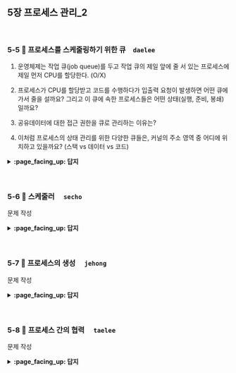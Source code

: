 
## 5장 프로세스 관리_2

<br>

### 5-5 :fallen_leaf: 프로세스를 스케줄링하기 위한 큐　`daelee`
 
1. 운영체제는 작업 큐(job queue)를 두고 작업 큐의 제일 앞에 줄 서 있는 프로세스에 제일 먼저 CPU를 할당한다. (O/X)

2. 프로세스가 CPU를 할당받고 코드를 수행하다가 입출력 요청이 발생하면 어떤 큐에 가서 줄을 설까요? 그리고 이 큐에 속한 프로세스들은 어떤 상태(실행, 준비, 봉쇄) 일까요?

3. 공유데이터에 대한 접근 권한을 큐로 관리하는 이유는?

4. 이처럼 프로세스의 상태 관리를 위한 다양한 큐들은, 커널의 주소 영역 중 어디에 위치하고 있을까요? (스택 vs 데이터 vs 코드)



<details>
<summary> <b> :page_facing_up: 답지 </b>  </summary>
<div markdown="1">
 


1. 운영체제는 작업 큐(job queue)를 두고 작업 큐의 제일 앞에 줄 서 있는 프로세스에 제일 먼저 CPU를 할당한다. (O/X)

   > 정답 : **X**
   >
   > 운영체제는 **준비 큐(ready queue)**를 두고 준비 큐의 제일 앞에 줄 서 있는 프로세스에 제일 먼저 CPU를 할당한다. 
   >
   > 작업 큐는 프로세스의 상태와 무관하게 현재 시스템 내에 있는 모든 큐가 작업 큐에 속하게 된다.

2. 프로세스가 CPU를 할당받고 코드를 수행하다가 입출력 요청이 발생하면 어떤 큐에 가서 줄을 설까요? 그리고 이 큐에 속한 프로세스들은 어떤 상태(실행, 준비, 봉쇄) 일까요?

   > 정답 : **장치 큐, 봉쇄 상태**
   >
   > 운영체제는 자원별로 장치 큐(device queue)를 둔다. 
   >
   > 1. 예를 들어 키보드 입출력 요청이 발생했다면 프로세스는 키보드 입출력 장치 큐에 가서 줄을 서게 된다. 
   > 2. **장치 큐에 속한 프로세스는 봉쇄 상태**에 있다가 원하는 데이터를 로컬버퍼로 받아들인 후
   > 3. 키보드 컨트롤러가 인터럽트를 발생시키면 **준비 상태로 바뀌어 준비 큐로 이동**한다.
   >
   > ![image](https://user-images.githubusercontent.com/37580034/96361349-dfd86c00-115f-11eb-8c22-35506617228c.png)

3. 공유데이터에 대한 접근 권한을 큐로 관리하는 이유는?

   > 정답 : 
   >
   > 어떤 프로세스가 공유 데이터를 사용하는 중에 다른 프로세스가 같은 데이터를 접근하면 **데이터에 대한 일관성이 훼손될 수 있어서**. 공유 데이터같은 소프트웨어 자원또한 매 시점 하나의 프로세스 만이 접근할 수 있도록 큐로 관리한다.

4. 이처럼 프로세스의 상태 관리를 위한 다양한 큐들은, 커널의 주소 영역 중 어디에 위치하고 있을까요? (스택 vs 데이터 vs 코드)

   > 프로그램이 사용하는 데이터를 저장하는 **데이터 영역**에 둔다.

</div>
</details>
<br><br>

### 5-6 :fallen_leaf: 스케줄러	　`secho`
 
문제 작성


<details>
<summary> <b> :page_facing_up: 답지 </b>  </summary>
<div markdown="1">
 
답 작성 

</div>
</details>
<br><br>


### 5-7 :fallen_leaf: 프로세스의 생성	　`jehong`
 
문제 작성


<details>
<summary> <b> :page_facing_up: 답지 </b>  </summary>
<div markdown="1">
 
답 작성 

</div>
</details>
<br><br>

### 5-8 :fallen_leaf: 프로세스 간의 협력	　`taelee`
 
문제 작성


<details>
<summary> <b> :page_facing_up: 답지 </b>  </summary>
<div markdown="1">
 
답 작성 

</div>
</details>
<br><br>
